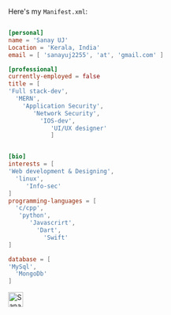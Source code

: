 





              

Here's my `Manifest.xml`:

```toml

[personal]
name = 'Sanay UJ'
Location = 'Kerala, India'
email = [ 'sanayuj2255', 'at', 'gmail.com' ]

[professional]
currently-employed = false
title = [
'Full stack-dev',
  'MERN', 
    'Application Security', 
       'Network Security', 
         'IOS-dev',
            'UI/UX designer'
            ]


[bio]
interests = [
'Web development & Designing',
  'linux',
     'Info-sec'
]
programming-languages = [
  'c/cpp',
   'python',
      'Javascrirt',
        'Dart',
          'Swift'
]

database = [
'MySql',
  'MongoDb'
]

```





 <a href="https://github.com/sanayuj/sanay2255/edit/main/README.md">
    <img src="https://www.vectorlogo.zone/logos/linkedin/linkedin-icon.svg" alt="Sanay UJ's LinkedIn Profile" height="30" width="30">
  </a>


<p align="center">
  
 
</p>

<p align="left">


<!--   <img src="https://github-readme-stats.vercel.app/api?username=mohdjishin&show_icons=true"  /> 


 -->
